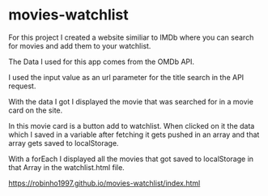 # movies-watchlist
For this project I created a website similiar to IMDb where you can search for movies and add them to your watchlist.

The Data I used for this app comes from the OMDb API.

I used the input value as an url parameter for the title search in the API request.

With the data I got I displayed the movie that was searched for in a movie card on the site.

In this movie card is a button add to watchlist. When clicked on it the data which I saved in a variable after fetching it gets pushed in an array and that array gets 
saved to localStorage.

With a forEach I displayed all the movies that got saved to localStorage in that Array in the watchlist.html file.


https://robinho1997.github.io/movies-watchlist/index.html
